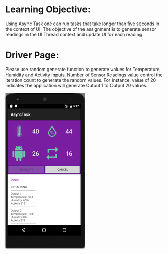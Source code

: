 Learning Objective:
===================
Using Async Task one can run tasks that take longer than five seconds in the context of UI. The objective of the assignment is to generate sensor readings in the UI Thread context and update UI for each reading.
# Driver Page:
Please use random generate function to generate values for Temperature, Humidity and Activity Inputs.
Number of Sensor Readings value control the iteration count to generate the random values. For instance, value of 20 indicates the application will generate Output 1 to Output 20 values.

![Alt text](/MainActivity.png?raw=true "Main Activity")
